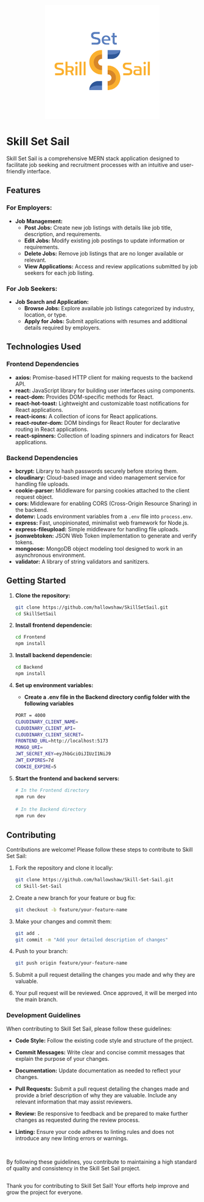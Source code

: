 <p align="center">
  <img src="Frontend/public/SkillSetSailGithub.png" alt="SkillSetSail Logo" width="300"/>
</p>

<h1 >Skill Set Sail</h1>



Skill Set Sail is a comprehensive MERN stack application designed to facilitate job seeking and recruitment processes with an intuitive and user-friendly interface.

## Features

### For Employers:

- **Job Management:**
  - **Post Jobs:** Create new job listings with details like job title, description, and requirements.
  - **Edit Jobs:** Modify existing job postings to update information or requirements.
  - **Delete Jobs:** Remove job listings that are no longer available or relevant.
  - **View Applications:** Access and review applications submitted by job seekers for each job listing.

### For Job Seekers:

- **Job Search and Application:**
  - **Browse Jobs:** Explore available job listings categorized by industry, location, or type.
  - **Apply for Jobs:** Submit applications with resumes and additional details required by employers.

## Technologies Used

### Frontend Dependencies

- **axios:** Promise-based HTTP client for making requests to the backend API.
- **react:** JavaScript library for building user interfaces using components.
- **react-dom:** Provides DOM-specific methods for React.
- **react-hot-toast:** Lightweight and customizable toast notifications for React applications.
- **react-icons:** A collection of icons for React applications.
- **react-router-dom:** DOM bindings for React Router for declarative routing in React applications.
- **react-spinners:** Collection of loading spinners and indicators for React applications.

### Backend Dependencies

- **bcrypt:** Library to hash passwords securely before storing them.
- **cloudinary:** Cloud-based image and video management service for handling file uploads.
- **cookie-parser:** Middleware for parsing cookies attached to the client request object.
- **cors:** Middleware for enabling CORS (Cross-Origin Resource Sharing) in the backend.
- **dotenv:** Loads environment variables from a `.env` file into `process.env`.
- **express:** Fast, unopinionated, minimalist web framework for Node.js.
- **express-fileupload:** Simple middleware for handling file uploads.
- **jsonwebtoken:** JSON Web Token implementation to generate and verify tokens.
- **mongoose:** MongoDB object modeling tool designed to work in an asynchronous environment.
- **validator:** A library of string validators and sanitizers.

## Getting Started

1. **Clone the repository:**
   ```bash
   git clone https://github.com/hallowshaw/SkillSetSail.git
   cd SkillSetSail
   ```


2. **Install frontend dependencie:**
   ```bash
   cd Frontend
   npm install
   ```


3. **Install backend dependencie:**
   ```bash
   cd Backend
   npm install
   ```


4. **Set up environment variables:**
   - **Create a .env file in the Backend directory config folder with the following variables**

   ```bash
   PORT = 4000
   CLOUDINARY_CLIENT_NAME=
   CLOUDINARY_CLIENT_API=
   CLOUDINARY_CLIENT_SECRET=
   FRONTEND_URL=http://localhost:5173
   MONGO_URI= 
   JWT_SECRET_KEY=eyJhbGciOiJIUzI1NiJ9
   JWT_EXPIRES=7d
   COOKIE_EXPIRE=5
   ```



5. **Start the frontend and backend servers:**
  
   ```bash
   # In the Frontend directory
   npm run dev

   # In the Backend directory
   npm run dev

   ```




## Contributing

Contributions are welcome! Please follow these steps to contribute to Skill Set Sail:

1. Fork the repository and clone it locally:
   ```bash
   git clone https://github.com/hallowshaw/Skill-Set-Sail.git
   cd Skill-Set-Sail
   ```


2. Create a new branch for your feature or bug fix:
   ```bash
   git checkout -b feature/your-feature-name
   ```


3. Make your changes and commit them:
   ```bash
   git add .
   git commit -m "Add your detailed description of changes"
   ```


4. Push to your branch:
   ```bash
   git push origin feature/your-feature-name
   ```


5. Submit a pull request detailing the changes you made and why they are valuable.



6. Your pull request will be reviewed. Once approved, it will be merged into the main branch.



### Development Guidelines

When contributing to Skill Set Sail, please follow these guidelines:

- **Code Style:** Follow the existing code style and structure of the project.
  
- **Commit Messages:** Write clear and concise commit messages that explain the purpose of your changes.
  
- **Documentation:** Update documentation as needed to reflect your changes.
  
- **Pull Requests:** Submit a pull request detailing the changes made and provide a brief description of why they are valuable. Include any relevant information that may assist reviewers.

- **Review:** Be responsive to feedback and be prepared to make further changes as requested during the review process.
  
- **Linting:** Ensure your code adheres to linting rules and does not introduce any new linting errors or warnings.
<br>


By following these guidelines, you contribute to maintaining a high standard of quality and consistency in the Skill Set Sail project.



##
Thank you for contributing to Skill Set Sail! Your efforts help improve and grow the project for everyone.



